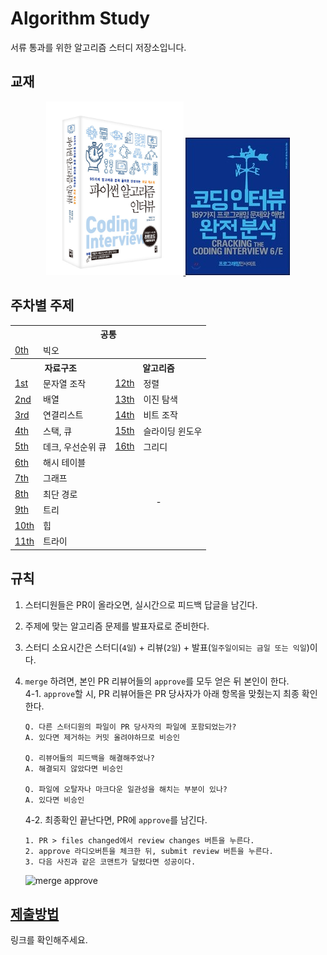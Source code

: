 # Algorithm Study

서류 통과를 위한 알고리즘 스터디 저장소입니다.

## 교재

<div align="center">
<a href="http://www.yes24.com/Product/Goods/91084402">
      <img width="220" src="assets/images/main-textbook.jpg">
</a>
      
<a href="http://www.yes24.com/Product/Goods/44305533">
      <img src="assets/images/sub-textbook.jpg">
</a>
</div>

## 주차별 주제

<div align="center">
<table>
      <tr>
            <th colspan="4">공통</th>
      </tr>
      <tr>
            <td>
                  <a href="https://github.com/cs-study-org/algorithm-study/tree/main/00">0th</a>
            </td>
            <td colspan="3">빅오</td>
      </tr>
      <tr>
            <th colspan="2">자료구조</th>
            <th colspan="2">알고리즘</th>
      </tr>
      <tr>
            <td>
                  <a href="https://github.com/cs-study-org/algorithm-study/tree/main/01">1st</a>
            </td>
            <td>문자열 조작</td>
            <td>
                  <a href="https://github.com/cs-study-org/algorithm-study/tree/main/12">12th</a>
            </td>
            <td>정렬</td>
      </tr>
      <tr>
            <td>
                  <a href="https://github.com/cs-study-org/algorithm-study/tree/main/02">2nd</a>
            </td>
            <td>배열</td>
            <td>
                  <a href="https://github.com/cs-study-org/algorithm-study/tree/main/13">13th</a>
            </td>
            <td>이진 탐색</td>
      </tr>
      <tr>
            <td>
                  <a href="https://github.com/cs-study-org/algorithm-study/tree/main/03">3rd</a>
            </td>
            <td>연결리스트</td>
            <td>
                  <a href="https://github.com/cs-study-org/algorithm-study/tree/main/14">14th</a>
            </td>
            <td>비트 조작</td>
      </tr>
      <tr>
            <td>
                  <a href="https://github.com/cs-study-org/algorithm-study/tree/main/04">4th</a>
            </td>
            <td>스택, 큐</td>
            <td>
                  <a href="https://github.com/cs-study-org/algorithm-study/tree/main/15">15th</a>
            </td>
            <td>슬라이딩 윈도우</td>
      </tr>
      <tr>
            <td>
                  <a href="https://github.com/cs-study-org/algorithm-study/tree/main/05">5th</a>
            </td>
            <td>데크, 우선순위 큐</td>
            <td>
                  <a href="https://github.com/cs-study-org/algorithm-study/tree/main/16">16th</a>
            </td>
            <td>그리디</td>
      </tr>
      <tr>
            <td>
                  <a href="https://github.com/cs-study-org/algorithm-study/tree/main/06">6th</a>
            </td>
            <td>해시 테이블</td>
            <td align="center" rowspan="6" colspan="2">-</td>   
      </tr>
      <tr>
            <td>
                  <a href="https://github.com/cs-study-org/algorithm-study/tree/main/07">7th</a>
            </td>
            <td>그래프</td>            
      </tr>
      <tr>
            <td>
                  <a href="https://github.com/cs-study-org/algorithm-study/tree/main/08">8th</a>
            </td>
            <td>최단 경로</td>
      </tr>
      <tr>
            <td>
                  <a href="https://github.com/cs-study-org/algorithm-study/tree/main/09">9th</a>
            </td>
            <td>트리</td>            
      </tr>      
      <tr>            
            <td>
                  <a href="https://github.com/cs-study-org/algorithm-study/tree/main/10">10th</a>
            </td>
            <td>힙</td>                       
      </tr>
      <tr>            
            <td>
                  <a href="https://github.com/cs-study-org/algorithm-study/tree/main/11">11th</a>
            </td>
            <td>트라이</td>            
      </tr>
</table>      
</div>

## 규칙
1. 스터디원들은 PR이 올라오면, 실시간으로 피드백 답글을 남긴다.
2. 주제에 맞는 알고리즘 문제를 발표자료로 준비한다.
3. 스터디 소요시간은 스터디(`4일`) + 리뷰(`2일`) + 발표(`일주일이되는 금일 또는 익일`)이다.
4. `merge` 하려면, 본인 PR 리뷰어들의 `approve`를 모두 얻은 뒤 본인이 한다.       
      4-1. `approve`할 시, PR 리뷰어들은 PR 당사자가 아래 항목을 맞췄는지 최종 확인한다.
      ```
      Q. 다른 스터디원의 파일이 PR 당사자의 파일에 포함되었는가? 
      A. 있다면 제거하는 커밋 올려야하므로 비승인

      Q. 리뷰어들의 피드백을 해결해주었나? 
      A. 해결되지 않았다면 비승인

      Q. 파일에 오탈자나 마크다운 일관성을 해치는 부분이 있나? 
      A. 있다면 비승인
      ```
      4-2. 최종확인 끝난다면, PR에 `approve`를 남긴다.
      ```
      1. PR > files changed에서 review changes 버튼을 누른다.
      2. approve 라디오버튼을 체크한 뒤, submit review 버튼을 누른다.
      3. 다음 사진과 같은 코맨트가 달렸다면 성공이다.
      ```
            
      ![merge approve](https://user-images.githubusercontent.com/53007747/146631596-97e621d5-8315-44c1-9b89-9e6d30d1154a.jpg)

## [제출방법](https://github.com/cs-study-org/cs-study/wiki/제출방법)

링크를 확인해주세요.
